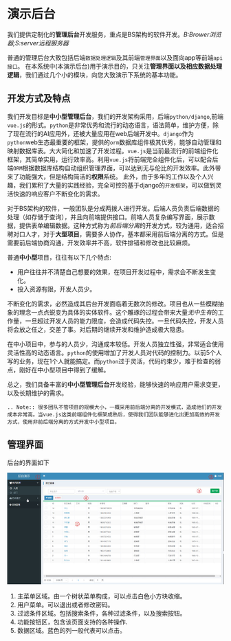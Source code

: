 # 演示后台

我们提供定制化的**管理后台**开发服务，重点是BS架构的软件开发。*B:Brower浏览器;S:server远程服务器*

普通的管理后台大致包括后端`数据处理逻辑`及其前端`管理界面`以及面向app等前端`api接口`。
在本系统中(本演示后台)用于演示目的，只关注**管理界面以及相应数据处理逻辑**，我们通过几个小的模块，向您大致演示下系统的基本功能。

## 开发方式及特点

我们开发目标是**中小型管理后台**，我们的开发架构采用，后端`python/django`,前端`vue.js`的形式。`python`是非常优秀和流行的动态语言，语法简单，维护方便，除了现在流行的AI应用外，还被大量应用在web后端开发中。`django`作为`python`web生态最重要的框架，提供的`orm`数据库组件极其优秀，能够自动管理和映射数据库表。大大简化和加速了开发过程。`vue.js`是当前最流行的前端组件化框架，其简单实用，运行效率高。利用`vue.js`将前端完全组件化后，可以配合后端`ORM`根据数据库结构自动组织管理界面，可以达到无与伦比的开发效率。此外带来了功能强大，但是结构简洁的**权限**系统。
此外，由于多年的工作以及个人兴趣，我们累积了大量的实践经验，完全可控的基于django的`开发框架`，可以做到灵活快速的响应客户不断变化的需求。

对于BS架构的软件，一般团队是分成两拨人进行开发。后端人员负责后端数据的处理（如存储于查询），并且向前端提供接口。前端人员复杂编写界面，展示数据，提供表单编辑数据。这种方式称为*前后端分离*的开发方式，较为通用，适合招聘对口人才，对于**大型项目**，需要多人协作，基本都采用前后端分离的方式。但是需要前后端协商沟通，开发效率并不高，软件排错和修改也比较麻烦。

普通**中小型**项目，往往有以下几个特点:

* 用户往往并不清楚自己想要的效果，在项目开发过程中，需求会不断发生变化。
* 投入资源有限，开发人员少。

不断变化的需求，必然造成其后台开发面临着无数次的修改。项目也从一些模糊抽象的理念一点点蜕变为具体的实体软件。这个雕琢的过程会带来大量*无中生有*的工作量，一旦超过开发人员的能力限度，会造成代码失控。一旦代码失控，开发人员将会放之任之，交差了事。对后期的继续开发和维护造成极大隐患。

在中小项目中，参与的人员少，沟通成本较低。开发人员独立性强，非常适合使用灵活性高的动态语言。`python`的使用增加了开发人员对代码的控制力。以前5个人写的业务，现在1个人就能搞定。而`python`过于灵活，代码约束少，难于检查的弱点，刚好在中小型项目中得到了缓解。

总之，我们具备丰富的**中小型管理后台**开发经验，能够快速的响应用户需求变更，以及长期维护的需求。

```eval_rst
.. Note:: 很多团队不管项目的规模大小，一概采用前后端分离的开发模式，造成他们的开发成本非常高。当vue.js这类前端组件化框架成熟后，使得我们团队能够进化出更加高效的开发方式，使用非前后端分离的方式开发中小型项目。
```

## 管理界面

后台的界面如下

![Image](_static/jt.jpg)

1. 主菜单区域。由一个树状菜单构成，可以点击白色小方块收缩。
2. 用户菜单。可以退出或者修改密码。
3. 过滤条件区域。包括搜索条件，各种过滤条件，以及搜索按钮。
4. 功能按钮区，包含该页面支持的各种操作.
5. 数据区域。蓝色的列一般代表可以点击。


